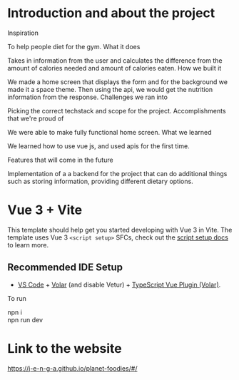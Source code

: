 # Introduction and about the project

 Inspiration

To help people diet for the gym.
 What it does

Takes in information from the user and calculates the difference from the amount of calories needed and amount of calories eaten. 
 How we built it

We made a home screen that displays the form and for the background we made it a space theme. Then using the api, we would get the nutrition information from the response.
Challenges we ran into

Picking the correct techstack and scope for the project. 
Accomplishments that we're proud of

We were able to make fully functional home screen.
What we learned

We learned how to use vue js, and used apis for the first time.

Features that will come in the future

Implementation of a a backend for the project that can do additional things such as storing information, providing different dietary options.


# Vue 3 + Vite

This template should help get you started developing with Vue 3 in Vite. The template uses Vue 3 `<script setup>` SFCs, check out the [script setup docs](https://v3.vuejs.org/api/sfc-script-setup.html#sfc-script-setup) to learn more.

## Recommended IDE Setup


- [VS Code](https://code.visualstudio.com/) + [Volar](https://marketplace.visualstudio.com/items?itemName=Vue.volar) (and disable Vetur) + [TypeScript Vue Plugin (Volar)](https://marketplace.visualstudio.com/items?itemName=Vue.vscode-typescript-vue-plugin).

To run

npn i  
npn run dev

# Link to the website
https://j-e-n-g-a.github.io/planet-foodies/#/
